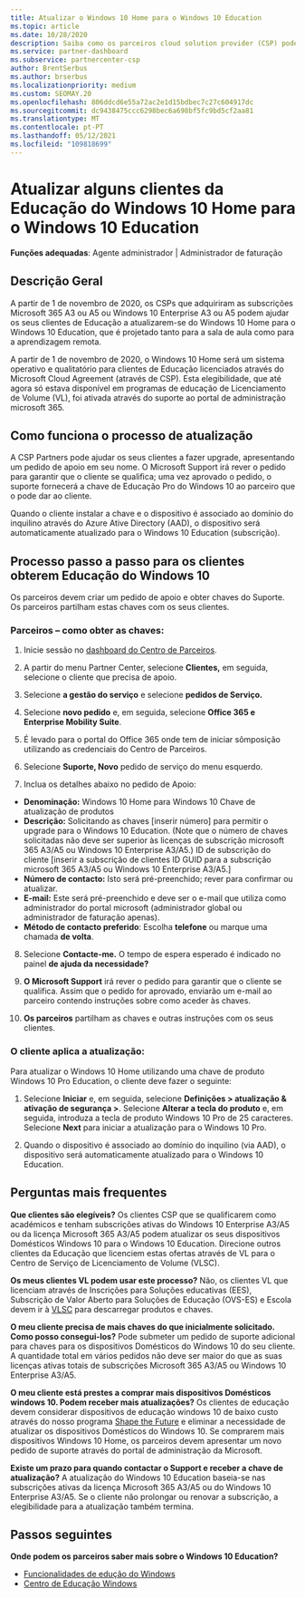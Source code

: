 ```yaml
---
title: Atualizar o Windows 10 Home para o Windows 10 Education
ms.topic: article
ms.date: 10/28/2020
description: Saiba como os parceiros cloud solution provider (CSP) podem atualizar alguns dos seus clientes de Educação do Windows 10 Home para o Windows 10 Education
ms.service: partner-dashboard
ms.subservice: partnercenter-csp
author: BrentSerbus
ms.author: brserbus
ms.localizationpriority: medium
ms.custom: SEOMAY.20
ms.openlocfilehash: 806ddcd6e55a72ac2e1d15bdbec7c27c604917dc
ms.sourcegitcommit: dc9438475ccc6298bec6a698bf5fc9bd5cf2aa81
ms.translationtype: MT
ms.contentlocale: pt-PT
ms.lasthandoff: 05/12/2021
ms.locfileid: "109818699"
---
```

# <a name="upgrade-some-education-customers-from-windows-10-home-to-windows-10-education"></a>Atualizar alguns clientes da Educação do Windows 10 Home para o Windows 10 Education

**Funções adequadas**: Agente administrador | Administrador de faturação

## <a name="overview"></a>Descrição Geral

A partir de 1 de novembro de 2020, os CSPs que adquiriram as subscrições Microsoft 365 A3 ou A5 ou Windows 10 Enterprise A3 ou A5 podem ajudar os seus clientes de Educação a atualizarem-se do Windows 10 Home para o Windows 10 Education, que é projetado tanto para a sala de aula como para a aprendizagem remota.

A partir de 1 de novembro de 2020, o Windows 10 Home será um sistema operativo e qualitatório para clientes de Educação licenciados através do Microsoft Cloud Agreement (através de CSP). Esta elegibilidade, que até agora só estava disponível em programas de educação de Licenciamento de Volume (VL), foi ativada através do suporte ao portal de administração microsoft 365. 

## <a name="how-the-upgrade-process-works"></a>Como funciona o processo de atualização

A CSP Partners pode ajudar os seus clientes a fazer upgrade, apresentando um pedido de apoio em seu nome. O Microsoft Support irá rever o pedido para garantir que o cliente se qualifica; uma vez aprovado o pedido, o suporte fornecerá a chave de Educação Pro do Windows 10 ao parceiro que o pode dar ao cliente.

Quando o cliente instalar a chave e o dispositivo é associado ao domínio do inquilino através do Azure Ative Directory (AAD), o dispositivo será automaticamente atualizado para o Windows 10 Education (subscrição).   

## <a name="step-by-step-process-for-customers-to-get-windows-10-education"></a>Processo passo a passo para os clientes obterem Educação do Windows 10

Os parceiros devem criar um pedido de apoio e obter chaves do Suporte. Os parceiros partilham estas chaves com os seus clientes.

### <a name="partners--how-to-get-the-keys"></a>Parceiros – como obter as chaves:

1. Inicie sessão no [dashboard do Centro de Parceiros](https://partner.microsoft.com/dashboard).

2. A partir do menu Partner Center, selecione **Clientes,** em seguida, selecione o cliente que precisa de apoio.

3. Selecione **a gestão do serviço** e selecione **pedidos de Serviço.**

4. Selecione **novo pedido** e, em seguida, selecione **Office 365 e Enterprise Mobility Suite**.

5. É levado para o portal do Office 365 onde tem de iniciar sômposição utilizando as credenciais do Centro de Parceiros.

6. Selecione **Suporte, Novo** pedido de serviço do menu esquerdo.

7. Inclua os detalhes abaixo no pedido de Apoio:

- **Denominação:** Windows 10 Home para Windows 10 Chave de atualização de produtos
- **Descrição:** Solicitando as chaves [inserir número] para permitir o upgrade para o Windows 10 Education. (Note que o número de chaves solicitadas não deve ser superior às licenças de subscrição microsoft 365 A3/A5 ou Windows 10 Enterprise A3/A5.) ID de subscrição do cliente [inserir a subscrição de clientes ID GUID para a subscrição microsoft 365 A3/A5 ou Windows 10 Enterprise A3/A5.]
- **Número de contacto:** Isto será pré-preenchido; rever para confirmar ou atualizar.
- **E-mail:** Este será pré-preenchido e deve ser o e-mail que utiliza como administrador do portal microsoft (administrador global ou administrador de faturação apenas).
- **Método de contacto preferido**: Escolha **telefone** ou marque uma chamada **de volta**.

8. Selecione **Contacte-me.** O tempo de espera esperado é indicado no painel **de ajuda da necessidade?**

9. **O Microsoft Support** irá rever o pedido para garantir que o cliente se qualifica. Assim que o pedido for aprovado, enviarão um e-mail ao parceiro contendo instruções sobre como aceder às chaves.

10. **Os parceiros** partilham as chaves e outras instruções com os seus clientes.

### <a name="customer-applies-the-upgrade"></a>O cliente aplica a atualização:

Para atualizar o Windows 10 Home utilizando uma chave de produto Windows 10 Pro Education, o cliente deve fazer o seguinte:  

1. Selecione **Iniciar** e, em seguida, selecione **Definições > atualização & ativação de segurança >**. Selecione **Alterar a tecla do produto** e, em seguida, introduza a tecla de produto Windows 10 Pro de 25 caracteres. Selecione **Next** para iniciar a atualização para o Windows 10 Pro.

2. Quando o dispositivo é associado ao domínio do inquilino (via AAD), o dispositivo será automaticamente atualizado para o Windows 10 Education.  

## <a name="frequently-asked-questions"></a>Perguntas mais frequentes

**Que clientes são elegíveis?**
Os clientes CSP que se qualificarem como académicos e tenham subscrições ativas do Windows 10 Enterprise A3/A5 ou da licença Microsoft 365 A3/A5 podem atualizar os seus dispositivos Domésticos Windows 10 para o Windows 10 Education. Direcione outros clientes da Educação que licenciem estas ofertas através de VL para o Centro de Serviço de Licenciamento de Volume (VLSC).

**Os meus clientes VL podem usar este processo?**
Não, os clientes VL que licenciam através de Inscrições para Soluções educativas (EES), Subscrição de Valor Aberto para Soluções de Educação (OVS-ES) e Escola devem ir à [VLSC](https://www.microsoft.com/Licensing/servicecenter/default.aspx) para descarregar produtos e chaves. 

**O meu cliente precisa de mais chaves do que inicialmente solicitado. Como posso consegui-los?**
Pode submeter um pedido de suporte adicional para chaves para os dispositivos Domésticos do Windows 10 do seu cliente. A quantidade total em vários pedidos não deve ser maior do que as suas licenças ativas totais de subscrições Microsoft 365 A3/A5 ou Windows 10 Enterprise A3/A5.

**O meu cliente está prestes a comprar mais dispositivos Domésticos windows 10. Podem receber mais atualizações?**
Os clientes de educação devem considerar dispositivos de educação windows 10 de baixo custo através do nosso programa [Shape the Future](https://www.microsoft.com/education/products/windows/shapethefuture.aspx) e eliminar a necessidade de atualizar os dispositivos Domésticos do Windows 10. Se comprarem mais dispositivos Windows 10 Home, os parceiros devem apresentar um novo pedido de suporte através do portal de administração da Microsoft.

**Existe um prazo para quando contactar o Support e receber a chave de atualização?**
A atualização do Windows 10 Education baseia-se nas subscrições ativas da licença Microsoft 365 A3/A5 ou do Windows 10 Enterprise A3/A5. Se o cliente não prolongar ou renovar a subscrição, a elegibilidade para a atualização também termina.

## <a name="next-steps"></a>Passos seguintes

**Onde podem os parceiros saber mais sobre o Windows 10 Education?**

- [Funcionalidades de edução do Windows](https://www.microsoft.com/education/products/windows/features)
- [Centro de Educação Windows](/education/windows/)